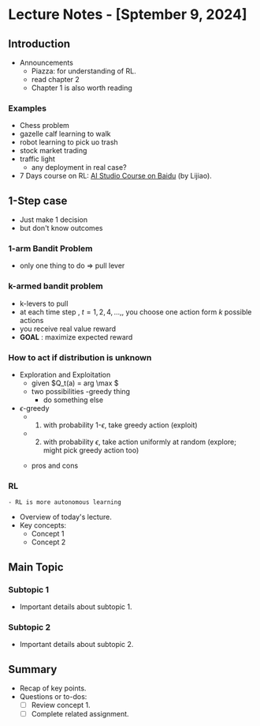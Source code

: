 # Lecture Notes - [Sptember 9, 2024]

## Introduction
- Announcements
    - Piazza: for understanding of RL.
    - read chapter 2
    - Chapter 1 is also worth reading
### Examples
- Chess problem
- gazelle calf learning to walk
- robot learning to pick uo trash
- stock market trading
- traffic light
    - any deployment in real case?
- 7 Days course on RL: [AI Studio Course on Baidu](https://aistudio.baidu.com/course/introduce/1335) (by Lijiao). 


## 1-Step case
- Just make 1 decision
- but don't know outcomes
   
### 1-arm Bandit Problem
- only one thing to do \=> pull lever


### k-armed bandit problem
- k-levers to pull
- at each time step , $t = 1,2,4,...,$, you choose one action form $k$ possible actions
- you receive real value reward
- **GOAL** : maximize expected reward

### How to act if distribution is unknown
- Exploration and Exploitation
    - given $Q_t(a) = arg \max $
    - two possibilities
        -greedy thing
        - do something else
- $\epsilon$-greedy
    - 1. with probability 1-$\epsilon$, take greedy action (exploit)
    - 2. with probability $\epsilon$, take action uniformly at random (explore; might pick greedy action too) 

    - pros and cons


### RL
    - RL is more autonomous learning


- Overview of today's lecture.
- Key concepts:
  - Concept 1
  - Concept 2

## Main Topic
### Subtopic 1
- Important details about subtopic 1.

### Subtopic 2
- Important details about subtopic 2.

## Summary
- Recap of key points.
- Questions or to-dos:
  - [ ] Review concept 1.
  - [ ] Complete related assignment.
